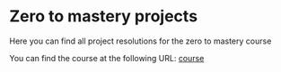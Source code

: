 # Zero to mastery projects
Here you can find all project resolutions for the zero to mastery course

You can find the course at the following URL: [course](https://www.udemy.com/course/the-complete-web-developer-zero-to-mastery/)